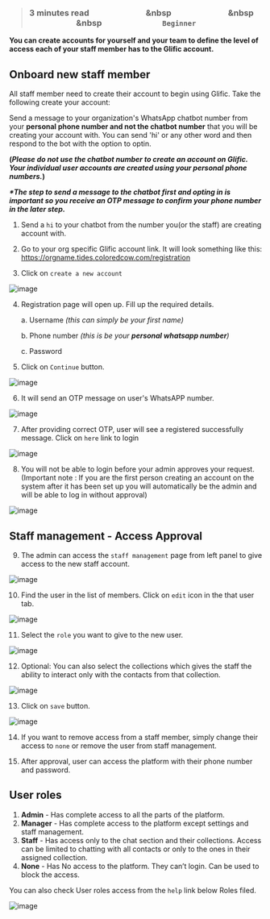 > ### **3 minutes read &nbsp; &nbsp; &nbsp; &nbsp; &nbsp; &nbsp; &nbsp; &nbsp; &nbsp; &nbsp; &nbsp; &nbsp; &nbsp; &nbsp; &nbsp &nbsp; &nbsp; &nbsp; &nbsp; &nbsp; &nbsp; &nbsp; &nbsp; &nbsp; &nbsp; &nbsp; &nbsp; &nbsp; &nbsp; &nbsp &nbsp; &nbsp; &nbsp; &nbsp; &nbsp; &nbsp; &nbsp; &nbsp; &nbsp; &nbsp; &nbsp; &nbsp; &nbsp; &nbsp; &nbsp &nbsp; &nbsp; &nbsp; &nbsp; &nbsp; &nbsp; &nbsp; &nbsp; &nbsp; &nbsp; &nbsp; &nbsp; &nbsp; &nbsp; &nbsp; `Beginner`**

**You can create accounts for yourself and your team to define the level of access each of your staff member has to the Glific account.**

## Onboard new staff member

All staff member need to create their account  to begin using Glific. Take the following create your account:

Send a message to your organization&#39;s WhatsApp chatbot number from your **personal phone number and not the chatbot number**  that you will be creating your account with. You can send &#39;hi&#39; or any other word and then respond to the bot with the option to optin.

**(_Please do not use the chatbot number to create an account on Glific. Your individual user accounts are created using your personal phone numbers._)**

**_*The step to send a message to the chatbot first and opting in is important so you receive an OTP message   to confirm your phone number in the later step._**

1. Send a `hi` to your chatbot from the number you(or the staff) are creating account with.
2. Go to your org specific Glific account link. It will look something like this: https://orgname.tides.coloredcow.com/registration



3. Click on `create a new account`

![image](https://user-images.githubusercontent.com/32592458/212239613-13269f08-30dd-47ec-a911-8de8ae66936f.png)

4. Registration page will open up. Fill up the required details.

    a. Username  _(this can simply be your first name)_

    b. Phone number  _(this is be your_ **_personal whatsapp number_**_)_

    c. Password
    

5. Click on `Continue` button.

![image](https://user-images.githubusercontent.com/32592458/212239634-09356afd-ed43-45d4-9650-072a65795aa2.png)



6.  It will send an OTP message on user&#39;s WhatsAPP number.

![image](https://user-images.githubusercontent.com/32592458/212239647-60f07ae5-c6e1-44f5-ad9b-f762f82ff811.png)

7. After providing correct OTP, user will see a registered successfully message.  Click on `here` link to login

![image](https://user-images.githubusercontent.com/32592458/212239671-f34127d5-b6f8-45ca-b67d-cf31f0d62671.png)

8. You will not be able to login before your admin approves your request. (Important note : If you are the first person creating an account on the system after it has been set up you will automatically be the admin and will be able to log in without approval)

![image](https://user-images.githubusercontent.com/32592458/212239730-f21ccb04-2c29-4ea3-acc4-f1d998e0665f.png)

## 

## Staff management -  Access Approval

9. The admin can access the  `staff management` page from left panel to give  access to the new staff account.

![image](https://user-images.githubusercontent.com/32592458/212239747-68677eea-b9f5-4de9-8bf6-43ace9f98512.png)



10.  Find the user in the list of members. Click on `edit` icon in the that user tab.

![image](https://user-images.githubusercontent.com/32592458/212239767-97023dc4-7534-4157-9758-1d168f70516a.png)



11. Select the `role` you want to give to the new user.

![image](https://user-images.githubusercontent.com/32592458/212239781-9f7e9f79-b383-4923-a7cf-a53d8025fde3.png)



12. Optional: You can also select the collections  which gives the staff the ability to interact only with the contacts from that collection.

![image](https://user-images.githubusercontent.com/32592458/212239795-51d7f920-7e21-41f9-aa25-139129003fce.png)



13. Click on `save` button.

![image](https://user-images.githubusercontent.com/32592458/212239817-f2941d96-c60c-4de6-b45a-32a051107b9c.png)



14. If you want to remove access from a staff member, simply change their access to `none` or remove the user from staff management.

15.  After approval, user can access the platform with their phone number and password.

## User roles

1. **Admin** - Has complete access to all the parts of the platform.
1. **Manager** - Has complete access to the platform except settings and staff management.
1. **Staff** - Has access only to the chat section and their collections. Access can be limited to chatting with all contacts or only to the ones in their assigned collection.
1. **None** - Has No access to the platform. They can’t login. Can be used to block the access.

You can also check User roles access from the `help` link below Roles filed.

![image](https://user-images.githubusercontent.com/32592458/212239834-78ecdabb-6844-4c06-840f-7bf6f21abfee.png)
